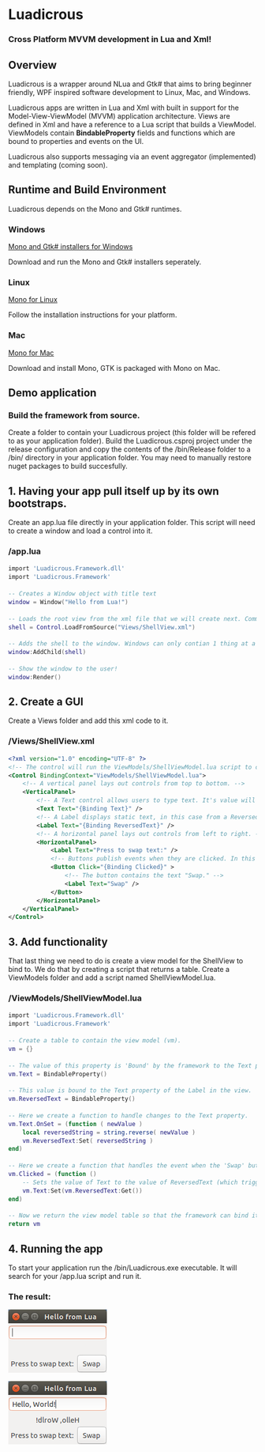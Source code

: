 # Luadicrous
### Cross Platform MVVM development in Lua and Xml!

## Overview
Luadicrous is a wrapper around NLua and Gtk# that aims to bring beginner friendly, WPF inspired software development to Linux, Mac, and Windows.

Luadicrous apps are written in Lua and Xml with built in support for the Model-View-ViewModel (MVVM) application architecture. Views are defined in Xml and have a reference to a Lua script that builds a ViewModel. ViewModels contain **BindableProperty** fields and functions which are bound to properties and events on the UI. 

Luadicrous also supports messaging via an event aggregator (implemented) and templating (coming soon).


## Runtime and Build Environment
Luadicrous depends on the Mono and Gtk# runtimes.

### Windows
[Mono and Gtk# installers for Windows](http://www.mono-project.com/download/#download-win)

Download and run the Mono and Gtk# installers seperately.

### Linux

[Mono for Linux](http://www.mono-project.com/download/#download-linux)

Follow the installation instructions for your platform.

### Mac

[Mono for Mac](http://www.mono-project.com/download/#download-mac)

Download and install Mono, GTK is packaged with Mono on Mac.

## Demo application

### Build the framework from source.
Create a folder to contain your Luadicrous project (this folder will be refered to as your application folder).
Build the Luadicrous.csproj project under the release configuration and copy the contents of the /bin/Release folder to a /bin/ directory in your application folder. You may need to manually restore nuget packages to build succesfully. 

## 1. Having your app pull itself up by its own bootstraps.
Create an app.lua file directly in your application folder. This script will need to create a window and load a control into it.

### /app.lua
```lua
import 'Luadicrous.Framework.dll'
import 'Luadicrous.Framework'

-- Creates a Window object with title text
window = Window("Hello from Lua!") 

-- Loads the root view from the xml file that we will create next. Comment out these 2 lines of code to create an empty window.
shell = Control.LoadFromSource("Views/ShellView.xml")

-- Adds the shell to the window. Windows can only contian 1 thing at a time.
window:AddChild(shell)

-- Show the window to the user!
window:Render()

``` 

## 2. Create a GUI

Create a Views folder and add this xml code to it.

### /Views/ShellView.xml

```xml
<?xml version="1.0" encoding="UTF-8" ?>
<!-- The control will run the ViewModels/ShellViewModel.lua script to create its view model. -->
<Control BindingContext="ViewModels/ShellViewModel.lua">
    <!-- A vertical panel lays out controls from top to bottom. -->	
    <VerticalPanel>
        <!-- A Text control allows users to type text. It's value will be bound to a Text BindableProperty in the ViewModel. -->
        <Text Text="{Binding Text}" />
        <!-- A Label displays static text, in this case from a ReversedText BindableProperty in the ViewModel. -->
        <Label Text="{Binding ReversedText}" />
        <!-- A horizontal panel lays out controls from left to right. -->
        <HorizontalPanel>        
            <Label Text="Press to swap text:" />
            <!-- Buttons publish events when they are clicked. In this case it will run a function named Clicked in the ViewModel. -->
            <Button Click="{Binding Clicked}" >
                <!-- The button contains the text "Swap." -->
                <Label Text="Swap" />
            </Button>
        </HorizontalPanel>
    </VerticalPanel>	
</Control>
```

## 3. Add functionality
That last thing we need to do is create a view model for the ShellView to bind to. We do that by creating a script that returns a table.
Create a ViewModels folder and add a script named ShellViewModel.lua.

### /ViewModels/ShellViewModel.lua

```lua
import 'Luadicrous.Framework.dll'
import 'Luadicrous.Framework'

-- Create a table to contain the view model (vm).
vm = {}

-- The value of this property is 'Bound' by the framework to the Text property of the text entry control in the view.
vm.Text = BindableProperty()

-- This value is bound to the Text property of the Label in the view.
vm.ReversedText = BindableProperty()

-- Here we create a function to handle changes to the Text property.
vm.Text.OnSet = (function ( newValue )
    local reversedString = string.reverse( newValue )
    vm.ReversedText:Set( reversedString )
end)

-- Here we create a function that handles the event when the 'Swap' button is clicked.
vm.Clicked = (function ()
    -- Sets the value of Text to the value of ReversedText (which triggers the Text.OnSet event).
    vm.Text:Set(vm.ReversedText:Get())
end)

-- Now we return the view model table so that the framework can bind it to the view.
return vm
```
## 4. Running the app

To start your application run the /bin/Luadicrous.exe executable. It will search for your /app.lua script and run it.

### The result:

![alt text](LuadicrousSampleEmpty.png "Before typing in the text box.")

![alt text](LuadicrousSampleWithText.png "After typing in the text box")
